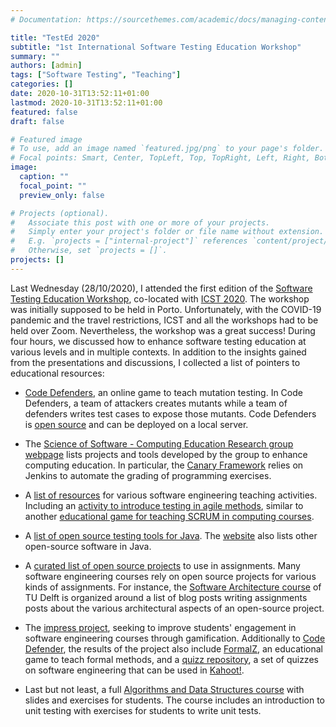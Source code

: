 ```yaml
---
# Documentation: https://sourcethemes.com/academic/docs/managing-content/

title: "TestEd 2020"
subtitle: "1st International Software Testing Education Workshop"
summary: ""
authors: [admin]
tags: ["Software Testing", "Teaching"]
categories: []
date: 2020-10-31T13:52:11+01:00
lastmod: 2020-10-31T13:52:11+01:00
featured: false
draft: false

# Featured image
# To use, add an image named `featured.jpg/png` to your page's folder.
# Focal points: Smart, Center, TopLeft, Top, TopRight, Left, Right, BottomLeft, Bottom, BottomRight.
image:
  caption: ""
  focal_point: ""
  preview_only: false

# Projects (optional).
#   Associate this post with one or more of your projects.
#   Simply enter your project's folder or file name without extension.
#   E.g. `projects = ["internal-project"]` references `content/project/deep-learning/index.md`.
#   Otherwise, set `projects = []`.
projects: []
---
```


Last Wednesday (28/10/2020), I attended the first edition of the [Software Testing Education Workshop](https://testedworkshop.github.io), co-located with [ICST 2020](https://icst2020.info). The workshop was initially supposed to be held in Porto. Unfortunately, with the COVID-19 pandemic and the travel restrictions, ICST and all the workshops had to be held over Zoom. Nevertheless, the workshop was a great success! During four hours, we discussed how to enhance software testing education at various levels and in multiple contexts.  In addition to the insights gained from the presentations and discussions, I collected a list of pointers to educational resources:

  - [Code Defenders](https://code-defenders.org/), an online game to teach mutation testing. In Code Defenders, a team of attackers creates mutants while a team of defenders writes test cases to expose those mutants. Code Defenders is [open source](https://github.com/CodeDefenders/CodeDefenders) and can be deployed on a local server.

  - The [Science of Software - Computing Education Research group webpage](https://sos-cer.github.io) lists projects and tools developed by the group to enhance computing education. In particular, the [Canary Framework](https://sos-cer.github.io/projects/auto-grading) relies on Jenkins to automate the grading of programming exercises.

  - A [list of resources](http://www.cs.virginia.edu/~up3f/resources/index.php) for various software engineering teaching activities. Including an [activity to introduce testing in agile methods](https://uva.hosted.panopto.com/Panopto/Pages/Viewer.aspx?id=32a85eb0-d315-4e6a-af8b-abbe00706b3d), similar to another [educational game for teaching SCRUM in computing courses](https://doi.org/10.1016/j.jss.2013.05.030).

  - A [list of open source testing tools for Java](https://java-source.net/open-source/testing-tools). The [website](https://java-source.net) also lists other open-source software in Java.

  - A [curated list of open source projects](http://foss2serve.org/index.php/HFOSS_Projects) to use in assignments. Many software engineering courses rely on open source projects for various kinds of assignments. For instance, the [Software Architecture course](https://se.ewi.tudelft.nl/delftswa/) of TU Delft is organized around a list of blog posts writing assignments posts about the various architectural aspects of an open-source project.

  - The [impress project](https://impress-project.eu/), seeking to improve students' engagement in software engineering courses through gamification. Additionally to [Code Defender](https://impress-project.eu/codedefenders/), the results of the project also include [FormalZ](https://impress-project.eu/formalz/), an educational game to teach formal methods, and a [quizz repository](https://impress-project.eu/quiz-repository/), a set of quizzes on software engineering that can be used in [Kahoot!](https://create.kahoot.it/auth/login?next=/search%3Fcreator%3Dimpressproject).

  - Last but not least, a full [Algorithms and Data Structures course](https://github.com/arcuri82/algorithms) with slides and exercises for students. The course includes an introduction to unit testing with exercises for students to write unit tests.
